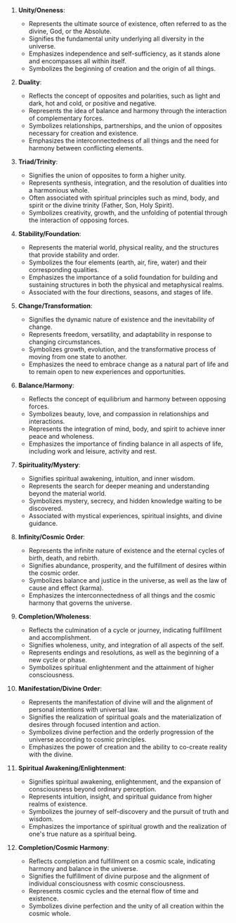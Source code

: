 1. **Unity/Oneness**:
   - Represents the ultimate source of existence, often referred to as the divine, God, or the Absolute.
   - Signifies the fundamental unity underlying all diversity in the universe.
   - Emphasizes independence and self-sufficiency, as it stands alone and encompasses all within itself.
   - Symbolizes the beginning of creation and the origin of all things.

2. **Duality**:
   - Reflects the concept of opposites and polarities, such as light and dark, hot and cold, or positive and negative.
   - Represents the idea of balance and harmony through the interaction of complementary forces.
   - Symbolizes relationships, partnerships, and the union of opposites necessary for creation and existence.
   - Emphasizes the interconnectedness of all things and the need for harmony between conflicting elements.

3. **Triad/Trinity**:
   - Signifies the union of opposites to form a higher unity.
   - Represents synthesis, integration, and the resolution of dualities into a harmonious whole.
   - Often associated with spiritual principles such as mind, body, and spirit or the divine trinity (Father, Son, Holy Spirit).
   - Symbolizes creativity, growth, and the unfolding of potential through the interaction of opposing forces.

4. **Stability/Foundation**:
   - Represents the material world, physical reality, and the structures that provide stability and order.
   - Symbolizes the four elements (earth, air, fire, water) and their corresponding qualities.
   - Emphasizes the importance of a solid foundation for building and sustaining structures in both the physical and metaphysical realms.
   - Associated with the four directions, seasons, and stages of life.

5. **Change/Transformation**:
   - Signifies the dynamic nature of existence and the inevitability of change.
   - Represents freedom, versatility, and adaptability in response to changing circumstances.
   - Symbolizes growth, evolution, and the transformative process of moving from one state to another.
   - Emphasizes the need to embrace change as a natural part of life and to remain open to new experiences and opportunities.

6. **Balance/Harmony**:
   - Reflects the concept of equilibrium and harmony between opposing forces.
   - Symbolizes beauty, love, and compassion in relationships and interactions.
   - Represents the integration of mind, body, and spirit to achieve inner peace and wholeness.
   - Emphasizes the importance of finding balance in all aspects of life, including work and leisure, activity and rest.

7. **Spirituality/Mystery**:
   - Signifies spiritual awakening, intuition, and inner wisdom.
   - Represents the search for deeper meaning and understanding beyond the material world.
   - Symbolizes mystery, secrecy, and hidden knowledge waiting to be discovered.
   - Associated with mystical experiences, spiritual insights, and divine guidance.

8. **Infinity/Cosmic Order**:
   - Represents the infinite nature of existence and the eternal cycles of birth, death, and rebirth.
   - Signifies abundance, prosperity, and the fulfillment of desires within the cosmic order.
   - Symbolizes balance and justice in the universe, as well as the law of cause and effect (karma).
   - Emphasizes the interconnectedness of all things and the cosmic harmony that governs the universe.

9. **Completion/Wholeness**:
   - Reflects the culmination of a cycle or journey, indicating fulfillment and accomplishment.
   - Signifies wholeness, unity, and integration of all aspects of the self.
   - Represents endings and resolutions, as well as the beginning of a new cycle or phase.
   - Symbolizes spiritual enlightenment and the attainment of higher consciousness.

10. **Manifestation/Divine Order**:
    - Represents the manifestation of divine will and the alignment of personal intentions with universal law.
    - Signifies the realization of spiritual goals and the materialization of desires through focused intention and action.
    - Symbolizes divine perfection and the orderly progression of the universe according to cosmic principles.
    - Emphasizes the power of creation and the ability to co-create reality with the divine.

11. **Spiritual Awakening/Enlightenment**:
    - Signifies spiritual awakening, enlightenment, and the expansion of consciousness beyond ordinary perception.
    - Represents intuition, insight, and spiritual guidance from higher realms of existence.
    - Symbolizes the journey of self-discovery and the pursuit of truth and wisdom.
    - Emphasizes the importance of spiritual growth and the realization of one's true nature as a spiritual being.

12. **Completion/Cosmic Harmony**:
    - Reflects completion and fulfillment on a cosmic scale, indicating harmony and balance in the universe.
    - Signifies the fulfillment of divine purpose and the alignment of individual consciousness with cosmic consciousness.
    - Represents cosmic cycles and the eternal flow of time and existence.
    - Symbolizes divine perfection and the unity of all creation within the cosmic whole.
